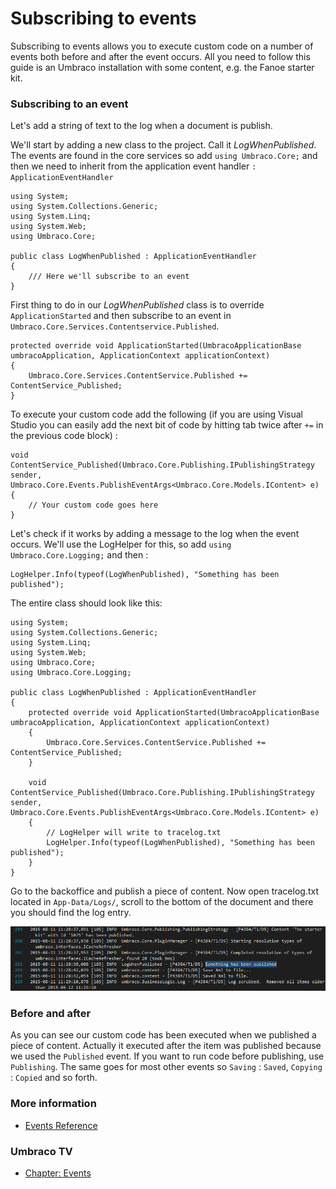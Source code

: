 # Subscribing to events
Subscribing to events allows you to execute custom code on a  number of events both before and after the event occurs. All you need to follow this guide is an Umbraco installation with some content, e.g. the Fanoe starter kit.

### Subscribing to an event
Let's add a string of text to the log when a document is publish.

We'll start by adding a new class to the project. Call it *LogWhenPublished*. The events are found in the core services so add `using Umbraco.Core;` and then we need to inherit from the application event handler `: ApplicationEventHandler`

    using System;
    using System.Collections.Generic;
    using System.Linq;
    using System.Web;
    using Umbraco.Core;

    public class LogWhenPublished : ApplicationEventHandler
    {
        /// Here we'll subscribe to an event
    }

First thing to do in our *LogWhenPublished* class is to override `ApplicationStarted` and then subscribe to an event in `Umbraco.Core.Services.Contentservice.Published`.

    protected override void ApplicationStarted(UmbracoApplicationBase umbracoApplication, ApplicationContext applicationContext)
    {
        Umbraco.Core.Services.ContentService.Published += ContentService_Published;
    }

To execute your custom code add the following (if you are using Visual Studio you can easily add the next bit of code by hitting tab twice after `+=` in the previous code block) :

    void ContentService_Published(Umbraco.Core.Publishing.IPublishingStrategy sender, Umbraco.Core.Events.PublishEventArgs<Umbraco.Core.Models.IContent> e)
    {
        // Your custom code goes here
    }

Let's check if it works by adding a message to the log when the event occurs. We'll use the LogHelper for this, so add `using Umbraco.Core.Logging;` and then :

    LogHelper.Info(typeof(LogWhenPublished), "Something has been published");

The entire class should look like this:

    using System;
    using System.Collections.Generic;
    using System.Linq;
    using System.Web;
    using Umbraco.Core;
    using Umbraco.Core.Logging;

    public class LogWhenPublished : ApplicationEventHandler
    {
        protected override void ApplicationStarted(UmbracoApplicationBase umbracoApplication, ApplicationContext applicationContext)
        {
            Umbraco.Core.Services.ContentService.Published += ContentService_Published;
        }

        void ContentService_Published(Umbraco.Core.Publishing.IPublishingStrategy sender, Umbraco.Core.Events.PublishEventArgs<Umbraco.Core.Models.IContent> e)
        {
            // LogHelper will write to tracelog.txt
            LogHelper.Info(typeof(LogWhenPublished), "Something has been published");
        }
    }

Go to the backoffice and publish a piece of content. Now open tracelog.txt located in `App-Data/Logs/`, scroll to the bottom of the document and there you should find the log entry.

![Message in tracelog.txt](images/log-message.png)

### Before and after
As you can see our custom code has been executed when we published a piece of content. Actually it executed after the item was published because we used the `Published` event. If you want to run code before publishing, use `Publishing`. The same goes for most other events so `Saving` : `Saved`, `Copying` : `Copied` and so forth.

### More information
- [Events Reference](../../../Reference/Events/)

### Umbraco TV
- [Chapter: Events](http://umbraco.tv/videos/umbraco-v7/developer/extending/events/)
